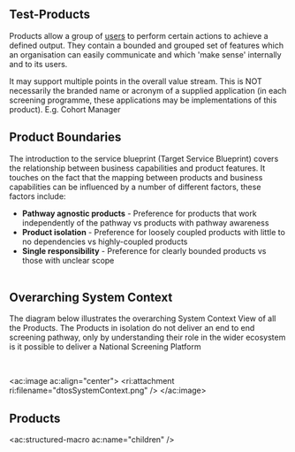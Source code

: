<h2>Test-Products</h2>

<p>Products allow a group of <a href="https://nhsd-confluence.digital.nhs.uk/display/DTS/Users+and+Personas">users</a> to perform certain actions to achieve a defined output. They contain a bounded and grouped set of features which an organisation can easily communicate and which 'make sense' internally and to its users.

It may support multiple points in the overall value stream. This is NOT necessarily the branded name or acronym of a supplied application (in each screening programme, these applications may be implementations of this product). E.g. Cohort Manager</p>

<h2>Product Boundaries</h2>

The introduction to the service blueprint (Target Service Blueprint) covers the relationship between business capabilities and product features. It touches on the fact that the mapping between products and business capabilities can be influenced by a number of different factors, these factors include:

<ul>
    <li><b>Pathway agnostic products</b> - Preference for products that work independently of the pathway vs products with pathway awareness​</li>
    <li><b>Product isolation</b> - Preference for loosely coupled products with little to no dependencies vs highly-coupled products​</li>
    <li><b>Single responsibility</b> - Preference for clearly bounded products vs those with unclear scope​</li>
​</ul>


<h2>Overarching System Context</h2>

The diagram below illustrates the overarching System Context View of all the Products. The Products in isolation do not deliver an end to end screening pathway, only by understanding their role in the wider ecosystem is it possible to deliver a National Screening Platform

<br/>

<ac:image ac:align="center">
  <ri:attachment ri:filename="dtosSystemContext.png" />
</ac:image>

<h2>Products</h2>

<ac:structured-macro ac:name="children" />
